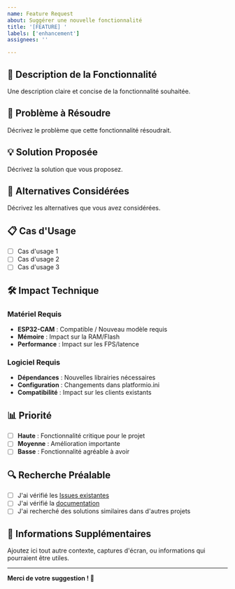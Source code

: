 ```yaml
---
name: Feature Request
about: Suggérer une nouvelle fonctionnalité
title: '[FEATURE] '
labels: ['enhancement']
assignees: ''

---
```


## 🚀 Description de la Fonctionnalité

Une description claire et concise de la fonctionnalité souhaitée.

## 🎯 Problème à Résoudre

Décrivez le problème que cette fonctionnalité résoudrait.

## 💡 Solution Proposée

Décrivez la solution que vous proposez.

## 🔄 Alternatives Considérées

Décrivez les alternatives que vous avez considérées.

## 📋 Cas d'Usage

- [ ] Cas d'usage 1
- [ ] Cas d'usage 2
- [ ] Cas d'usage 3

## 🛠️ Impact Technique

### Matériel Requis
- **ESP32-CAM** : Compatible / Nouveau modèle requis
- **Mémoire** : Impact sur la RAM/Flash
- **Performance** : Impact sur les FPS/latence

### Logiciel Requis
- **Dépendances** : Nouvelles librairies nécessaires
- **Configuration** : Changements dans platformio.ini
- **Compatibilité** : Impact sur les clients existants

## 📊 Priorité

- [ ] **Haute** : Fonctionnalité critique pour le projet
- [ ] **Moyenne** : Amélioration importante
- [ ] **Basse** : Fonctionnalité agréable à avoir

## 🔍 Recherche Préalable

- [ ] J'ai vérifié les [Issues existantes](https://github.com/iyotee/ESP32CAM-HTTP-MJPEG/issues)
- [ ] J'ai vérifié la [documentation](https://github.com/iyotee/ESP32CAM-HTTP-MJPEG#readme)
- [ ] J'ai recherché des solutions similaires dans d'autres projets

## 📝 Informations Supplémentaires

Ajoutez ici tout autre contexte, captures d'écran, ou informations qui pourraient être utiles.

---

**Merci de votre suggestion ! 🙏** 